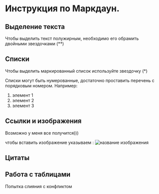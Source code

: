 # Инструкция по Маркдаун.

## Выделение текста
Чтобы выделить текст полужирным, необходимо его обрамить двойными звездочками (**)

## Списки
Чтобы  выделить маркированный список используйте звездочку (*)

Списки могут быть нумерованные, достаточно проставить перечень с порядковым номером. Например:
1. элемент 1
2. элемент 2
3. элемент 3

## Ссылки и изображения
Возможно у меня все получится)))





чтобы вставить изображение указываем : ![название изображения](%D0%A8%D0%BE%D0%BA.jpg)

## Цитаты

## Работа с таблицами
Попытка  слияния с конфликтом
